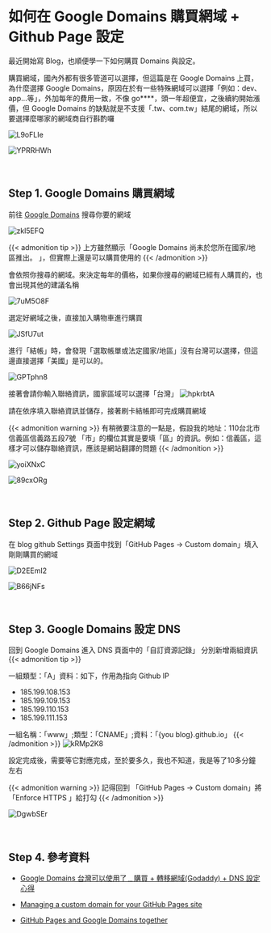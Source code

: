 # 如何在 Google Domains 購買網域 + Github Page 設定

最近開始寫 Blog，也順便學一下如何購買 Domains 與設定。

購買網域，國內外都有很多管道可以選擇，但這篇是在 Google Domains 上買，為什麼選擇 Google Domains，原因在於有一些特殊網域可以選擇「例如：dev、app...等」，外加每年的費用一致，不像 go****，頭一年超便宜，之後續約開始漲價，但 Google Domains 的缺點就是不支援「.tw、com.tw」結尾的網域，所以要選擇麼哪家的網域商自行斟酌囉

![L9oFLIe](https://i.imgur.com/L9oFLIe.png)

![YPRRHWh](https://i.imgur.com/YPRRHWh.png)

&nbsp;

## Step 1. Google Domains 購買網域

前往 [Google Domains](https://domains.google.com/m/registrar/search?hl=zh-TW) 搜尋你要的網域

![zkl5EFQ](https://i.imgur.com/zkl5EFQ.png)

{{< admonition tip >}}
上方雖然顯示「Google Domains 尚未於您所在國家/地區推出。 」，但實際上還是可以購買使用的
{{< /admonition >}}

會依照你搜尋的網域。來決定每年的價格，如果你搜尋的網域已經有人購買的，也會出現其他的建議名稱

![7uM5O8F](https://i.imgur.com/7uM5O8F.png)

選定好網域之後，直接加入購物車進行購買

![JSfU7ut](https://i.imgur.com/JSfU7ut.png)

進行「結帳」時，會發現「選取帳單或法定國家/地區」沒有台灣可以選擇，但這邊直接選擇「美國」是可以的。

![GPTphn8](https://i.imgur.com/GPTphn8.png)

接著會請你輸入聯絡資訊，國家區域可以選擇「台灣」
![hpkrbtA](https://i.imgur.com/hpkrbtA.png)

請在依序填入聯絡資訊並儲存，接著刷卡結帳即可完成購買網域

{{< admonition warning >}}
有稍微要注意的一點是，假設我的地址：110台北市信義區信義路五段7號
「市」的欄位其實是要填「區」的資訊。例如：信義區，這樣才可以儲存聯絡資訊，應該是網站翻譯的問題
{{< /admonition >}}

![yoiXNxC](https://i.imgur.com/yoiXNxC.png)

![89cxORg](https://i.imgur.com/89cxORg.png)

&nbsp;

## Step 2. Github Page 設定網域

在 blog github Settings 頁面中找到「GitHub Pages -> Custom domain」填入剛剛購買的網域

![D2EEmI2](https://i.imgur.com/D2EEmI2.png)

![B66jNFs](https://i.imgur.com/B66jNFs.png)

&nbsp;

## Step 3. Google Domains 設定 DNS

回到 Google Domains 進入 DNS 頁面中的「自訂資源記錄」
分別新增兩組資訊
{{< admonition tip >}}

一組類型：「A」資料：如下，作用為指向 Github IP
 - 185.199.108.153
 - 185.199.109.153
 - 185.199.110.153
 - 185.199.111.153

一組名稱：「www」;類型：「CNAME」;資料：「{you blog}.github.io」
{{< /admonition >}}
![kRMp2K8](https://i.imgur.com/kRMp2K8.png)

設定完成後，需要等它對應完成，至於要多久，我也不知道，我是等了10多分鐘左右

{{< admonition warning >}}
記得回到 「GitHub Pages -> Custom domain」將「Enforce HTTPS 」給打勾
{{< /admonition >}}

![DgwbSEr](https://i.imgur.com/DgwbSEr.png)

&nbsp;

## Step 4. 參考資料

 - [Google Domains 台灣可以使用了﹍購買 + 轉移網域(Godaddy) + DNS 設定心得](https://www.wfublog.com/2019/04/google-domains-tw-purchase-transfer-godaddy-dns.html)

 - [Managing a custom domain for your GitHub Pages site](https://help.github.com/en/github/working-with-github-pages/managing-a-custom-domain-for-your-github-pages-site#configuring-a-records-with-your-dns-provider)

 - [GitHub Pages and Google Domains together](https://dev.to/brunodrugowick/github-pages-and-google-domains-together-5ded)
